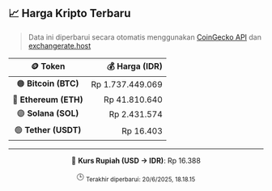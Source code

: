 

<!-- HARGA_KRIPTO -->
## 📈 Harga Kripto Terbaru

> Data ini diperbarui secara otomatis menggunakan [CoinGecko API](https://www.coingecko.com/) dan [exchangerate.host](https://exchangerate.host/)

<div align="center">

| 🪙 Token | 💰 Harga (IDR) |
|:------:|---------------:|
| 🟠 **Bitcoin (BTC)**   | Rp 1.737.449.069 |
| 🔵 **Ethereum (ETH)**  | Rp 41.810.640 |
| 🟣 **Solana (SOL)**    | Rp 2.431.574 |
| 🟢 **Tether (USDT)**   | Rp 16.403 |

---

💱 **Kurs Rupiah (USD → IDR)**: Rp 16.388

🕒 <sub>Terakhir diperbarui: 20/6/2025, 18.18.15</sub>

</div>
<!-- /HARGA_KRIPTO -->